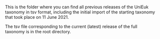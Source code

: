 This is the folder where you can find all previous releases of the UniEuk taxonomy in tsv format, including the initial import of the starting taxonomy that took place on 11 June 2021.

The tsv file corresponding to the current (latest) release of the full taxonomy is in the root directory.
